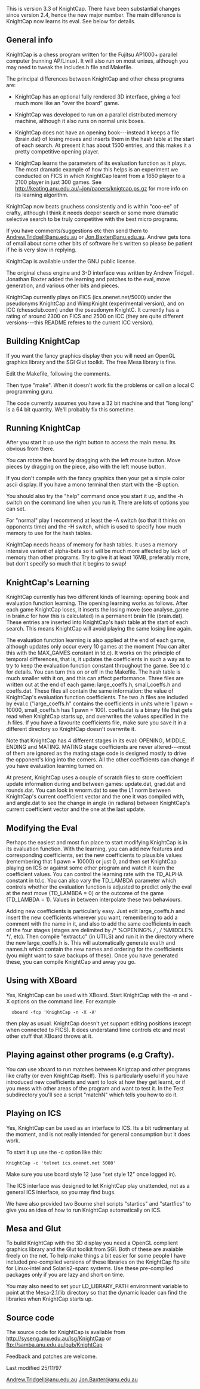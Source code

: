 This is version 3.3 of KnightCap. There have been substantial changes
since version 2.4, hence the new major number. The main difference is
KnightCap now learns its eval. See below for details.

General info
------------

KnightCap is a chess program written for the Fujitsu AP1000+ parallel
computer (running AP/Linux). It will also run on most unixes, although
you may need to tweak the includes.h file and Makefile.

The principal differences between KnightCap and other chess programs
are:

 - KnightCap has an optional fully rendered 3D interface, giving a feel much
   more like an "over the board" game.

 - KnightCap was developed to run on a parallel distributed memory
   machine, although it also runs on normal unix boxes.

 - KnightCap does not have an opening book---instead it keeps a file
   (brain.dat) of losing moves and inserts them in the hash table at the
   start of each search. At present it has about 1500 entries, and
   this makes it a pretty competitive opening player. 

 - KnightCap learns the parameters of its evaluation function as it
   plays. The most dramatic example of how this helps is an experiment
   we conducted on FICS in which KnightCap learnt from a 1650 player
   to a 2100 player in just 300 games. See
   http://keating.anu.edu.au/~jon/papers/knigtcap.ps.gz for more info on
   its learning algorithm.

KnightCap now beats gnuchess consistently and is within "coo-ee" of
crafty, although I think it needs deeper search or some more dramatic
selective search to be truly competitive with the best micro
programs. 

If you have comments/suggestions etc then send them to
Andrew.Tridgell@anu.edu.au or Jon.Baxter@anu.edu.au. Andrew gets tons
of email about some other bits of software he's written so please be
patient if he is  very slow in replying. 

KnightCap is available under the GNU public license. 

The original chess engine and 3-D interface was written by Andrew
Tridgell. Jonathan Baxter added the learning and patches to the eval, move
generation, and various other bits and pieces.

KnightCap currently plays on FICS (ics.onenet.net/5000) under the
pseudonyms KnightCap and WimpKnight (experimental version), and on ICC
(chessclub.com) under the pseudonym KnightC. It currently has a rating
of around 2300 on FICS and 2500 on ICC (they are quite different
versions---this README referes to the current ICC version). 


Building KnightCap
------------------

If you want the fancy graphics display then you will need an OpenGL
graphics library and the SGI Glut toolkit. The free Mesa library is
fine.

Edit the Makefile, following the comments.

Then type "make". When it doesn't work fix the problems or call on
a local C programming guru.

The code currently assumes you have a 32 bit machine and that "long
long" is a 64 bit quantity. We'll probably fix this sometime.


Running KnightCap
-----------------

After you start it up use the right button to access the main
menu. Its obvious from there.

You can rotate the board by dragging with the left mouse button. Move
pieces by dragging on the piece, also with the left mouse button.

If you don't compile with the fancy graphics then your get a simple
color ascii display. If you have a mono terminal then start with the
-B option. 

You should also try the "help" command once you start it up, and the
-h switch on the command line when you run it. There are lots of
options you can set.

For "normal" play I recommend at least the -A switch (so that it
thinks on opponents time) and the -H switch, which is used to specify
how much memory to use for the hash tables.

KnightCap needs heaps of memory for hash tables. It uses a memory
intensive varient of alpha-beta so it will be much more affected by
lack of memory than other programs. Try to give it at least 16MB,
preferably more, but don't specify so much that it begins to swap!

KnightCap's Learning
--------------------

KnightCap currently has two different kinds of learning: opening book
and evaluation function learning. The opening learning works as
follows. After each game KnightCap loses, it inserts the losing move
(see analyse_game in brain.c for how this is calculated) in a
permanent brain file (brain.dat). These entries are inserted into
KnightCap's hash table at the start of each search. This means
KnightCap will avoid playing the same losing line again. 

The evaluation function learning is also applied at the end of each
game, although updates only occur every 10 games at the moment (You
can alter this with the MAX_GAMES constant in td.c). It works on the
principle of temporal differences, that is, it updates the
coefficients in such a way as to try to keep the evaluation function
constant throughout the game.  See td.c for details. You can turn this on
or off in the Makefile. The hash table is much smaller with it on, and
this can affect performance. Three files are written out at the end of
each game: large_coeffs.h, small_coeffs.h and coeffs.dat. These files
all contain the same information: the value of KnightCap's evaluation
function coefficients. The two .h files are included by eval.c
("large_coeffs.h" contains the coefficients in units where 1 pawn =
10000, small_coeffs.h has 1 pawn = 100). coeffs.dat is a binary file
that gets read when KnightCap starts up, and overwrites the values
specified in the .h files. If you have a favourite coefficients file,
make sure you save it in a different directory so KnightCap doesn't
overwrite it.

Note that KnightCap has 4 different stages in its eval: OPENING,
MIDDLE, ENDING and MATING. MATING stage coefficients are never
altered---most of them are ignored as the mating stage code is
designed mostly to drive the opponent's king into the corners. All the
other coefficients can change if you have evaluation learning turned
on. 

At present, KnightCap uses a couple of scratch files to store
coefficient update information during and between games: update.dat,
grad.dat and rounds.dat. You can look in wnorm.dat to see the L1 norm
between KnightCap's current coefficient vector  and the one it was
compiled with, and angle.dat to see the change in angle (in radians)
between KnightCap's current coefficient vector and the one at the last
update. 

Modifying the Eval
------------------

Perhaps the easiest and most fun place to start modifying KnightCap is
in its evaluation function. With the learning, you can add new
features and corresponding coefficients, set the new coefficients to
plausible values (remembering that 1 pawn = 10000) or just 0, and then
set KnightCap playing on ICS or against some other program and watch
it learn the coefficient values. You can control the learning rate
with the TD_ALPHA constant in td.c. You can also vary the TD_LAMBDA
parameter which controls whether the evaluation function is adjusted
to predict only the eval at the next move (TD_LAMBDA = 0) or the
outcome of the game (TD_LAMBDA = 1). Values in between interpolate
these two behaviours. 

Adding new coefficients is particularly easy. Just edit large_coeffs.h
and insert the new coefficients wherever you want, remembering to add
a comment with the name in it, and also to add the same coefficients
in each of the four stages (stages are delimited by /* %OPENING% */ ,
/* %MIDDLE% */, etc). Then compile "extract.c" (in UTILS) and run it
in the directory where the new large_coeffs.h is. This will
automatically generate eval.h and names.h which contain the new names
and ordering for the coefficients (you might want to save backups of
these). Once you have generated these, you can compile KnightCap and
away you go.




Using with XBoard
-----------------

Yes, KnightCap can be used with XBoard. Start KnightCap with the -n
and -X options on the command line. For example 

	  xboard -fcp 'KnightCap -n -X -A'

then play as usual. KnightCap doesn't yet support editing
positions (except when connected to FICS). It does understand time
controls etc and most other stuff that XBoard throws at it.



Playing against other programs (e.g Crafty).
--------------------------------------------

You can use xboard  to run matches between Knigtcap and other programs
like crafty (or even KnightCap itself). This is particularly useful if
you have introduced new coefficients and want to look at how they get
learnt, or if you mess with other areas of the program and want to
test it. In the Test subdirectory you'll see a script "matchN" which
tells you how to do it. 



Playing on ICS
--------------

Yes, KnightCap can be used as an interface to ICS. Its a bit
rudimentary at the moment, and is not really intended for general
consumption but it does work.

To start it up use the -c option like this:

	KnightCap -c 'telnet ics.onenet.net 5000'

Make sure you use board style 12 (use "set style 12" once logged in).

The ICS interface was designed to let KnightCap play unattended, not
as a general ICS interface, so you may find bugs.

We have also provided two Bourne shell scripts "startics" and
"startfics" to give you an idea of how to run KnightCap automatically
on ICS.


Mesa and Glut
-------------

To build KnightCap with the 3D display you need a OpenGL complient
graphics library and the Glut toolkit from SGI. Both of these are
avaiable freely on the net. To help make things a bit easier for some
people I have included pre-compiled versions of these libraries on the
KnightCap ftp site for Linux-intel and Solaris2-sparc systems. Use
these pre-compiled packages only if you are lazy and short on time.

You may also need to set your LD_LIBRARY_PATH environment variable to
point at the Mesa-2.1/lib directory so that the dynamic loader can
find the libraries when KnightCap starts up.



Source code
-----------

The source code for KnightCap is available from
http://syseng.anu.edu.au/lsg/KnightCap or
ftp://samba.anu.edu.au/pub/KnightCap

Feedback and patches are welcome.


Last modified 25/11/97

Andrew.Tridgell@anu.edu.au
Jon.Baxter@anu.edu.au